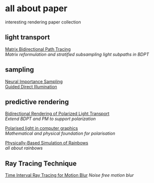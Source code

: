 # all about paper
interesting rendering paper collection

## light transport
[Matrix Bidirectional Path Tracing](https://www.ci.i.u-tokyo.ac.jp/~hachisuka/mbdpt.pdf)  
*Matrix reformulation and stratified subsampling light subpaths in BDPT*


## sampling
[Neural Importance Sampling](http://drz.disneyresearch.com/~jnovak/publications/NIS/index.html)  
[Guided Direct Illumination](https://cgg.mff.cuni.cz/~jaroslav/papers/2019-path-guiding-course/slides/03-krivanek-bayesian-guided-direct-illumination-notes.pdf)

## predictive rendering
[Bidirectional Rendering of Polarized Light Transport](http://giga.cps.unizar.es/~ajarabo/pubs/polarizationCEIG16/downloads/Jarabo_ceig16.pdf)  
*Extend BDPT and PM to support polarization*

[Polarised light in computer graphics](https://dl-acm-org.ezproxy.is.cuni.cz/citation.cfm?id=2407791)  
*Mathematical and physical foundation for polarisation*

[Physically-Based Simulation of Rainbows](http://graphics.ucsd.edu/~henrik/papers/physically_based_simulation_of_rainbows.pdf)  
*all about rainbows*


## Ray Tracing Technique
[Time Interval Ray Tracing for Motion Blur](http://www.cemyuksel.com/research/papers/time_interval_ray_tracing_for_motion_blur-high.pdf)
*Noise free motion blur*
